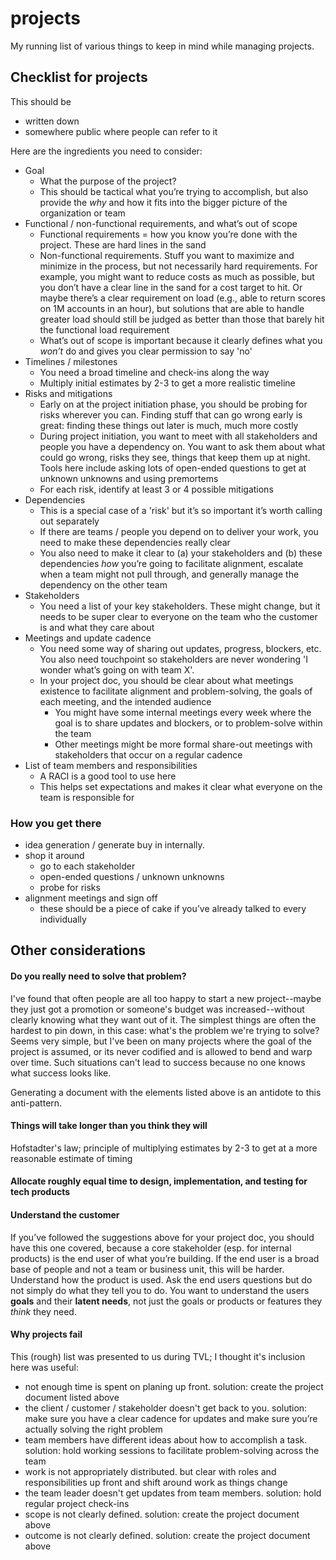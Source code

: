 # projects

My running list of various things to keep in mind while managing projects.

## Checklist for projects

This should be

- written down
- somewhere public where people can refer to it

Here are the ingredients you need to consider:

- Goal
	- What the purpose of the project?
	- This should be tactical what you’re trying to accomplish, but also provide the _why_ and how it fits into the bigger picture of the organization or team
- Functional / non-functional requirements, and what’s out of scope
	- Functional requirements = how you know you’re done with the project. These are hard lines in the sand
	- Non-functional requirements. Stuff you want to maximize and minimize in the process, but not necessarily hard requirements. For example, you might want to reduce costs as much as possible, but you don’t have a clear line in the sand for a cost target to hit. Or maybe there’s a clear requirement on load (e.g., able to return scores on 1M accounts in an hour), but solutions that are able to handle greater load should still be judged as better than those that barely hit the functional load requirement
	- What’s out of scope is important because it clearly defines what you _won’t_ do and gives you clear permission to say 'no'
- Timelines / milestones
	- You need a broad timeline and check-ins along the way
	- Multiply initial estimates by 2-3 to get a more realistic timeline
-  Risks and mitigations
	-  Early on at the project initiation phase, you should be probing for risks wherever you can. Finding stuff that can go wrong early is great: finding these things out later is much, much more costly
	-  During project initiation, you want to meet with all stakeholders and people you have a dependency on. You want to ask them about what could go wrong, risks they see, things that keep them up at night. Tools here include asking lots of open-ended questions to get at unknown unknowns and using premortems
	-  For each risk, identify at least 3 or 4 possible mitigations
-  Dependencies
	-  This is a special case of a 'risk' but it’s so important it’s worth calling out separately
	-  If there are teams / people you depend on to deliver your work, you need to make these dependencies really clear
	-  You also need to make it clear to (a) your stakeholders and (b) these dependencies _how_ you’re going to facilitate alignment, escalate when a team might not pull through, and generally manage the dependency on the other team
-  Stakeholders
	-  You need a list of your key stakeholders. These might change, but it needs to be super clear to everyone on the team who the customer is and what they care about
-  Meetings and update cadence
	-  You need some way of sharing out updates, progress, blockers, etc. You also need touchpoint so stakeholders are never wondering 'I wonder what’s going on with team X'. 
	-  In your project doc, you should be clear about what meetings existence to facilitate alignment and problem-solving, the goals of each meeting, and the intended audience
		-  You might have some internal meetings every week where the goal is to share updates and blockers, or to problem-solve within the team
		-  Other meetings might be more formal share-out meetings with stakeholders that occur on a regular cadence
-  List of team members and responsibilities
	-  A RACI is a good tool to use here
	-  This helps set expectations and makes it clear what everyone on the team is responsible for


### How you get there

- idea generation / generate buy in internally.
- shop it around
	- go to each stakeholder
	- open-ended questions / unknown unknowns
	- probe for risks
- alignment meetings and sign off
	- these should be a piece of cake if you’ve already talked to every individually

## Other considerations

#### Do you really need to solve that problem?

I've found that often people are all too happy to start a new project--maybe they just got a promotion or someone's budget was increased--without clearly knowing what they want out of it. The simplest things are often the hardest to pin down, in this case: what's the problem we're trying to solve? Seems very simple, but I've been on many projects where the goal of the project is assumed, or its never codified and is allowed to bend and warp over time. Such situations can't lead to success because no one knows what success looks like.

Generating a document with the elements listed above is an antidote to this anti-pattern.

#### Things will take longer than you think they will

Hofstadter's law; principle of multiplying estimates by 2-3 to get at a more reasonable estimate of timing

#### Allocate roughly equal time to design, implementation, and testing for tech products

#### Understand the customer

If you’ve followed the suggestions above for your project doc, you should have this one covered, because a core stakeholder (esp. for internal products) is the end user of what you’re building. If the end user is a broad base of people and not a team or business unit, this will be harder. Understand how the product is used. Ask the end users questions but do not simply do what they tell you to do. You want to understand the users __goals__ and their __latent needs__, not just the goals or products or features they _think_ they need.

#### Why projects fail

This (rough) list was presented to us during TVL; I thought it's inclusion here was useful:

- not enough time is spent on planing up front. solution: create the project document listed above
- the client / customer / stakeholder doesn't get back to you. solution: make sure you have a clear cadence for updates and make sure you’re actually solving the right problem
- team members have different ideas about how to accomplish a task. solution: hold working sessions to facilitate problem-solving across the team
- work is not appropriately distributed. but clear with roles and responsibilities up front and shift around work as things change
- the team leader doesn't get updates from team members. solution: hold regular project check-ins
- scope is not clearly defined. solution: create the project document above
- outcome is not clearly defined. solution: create the project document above

